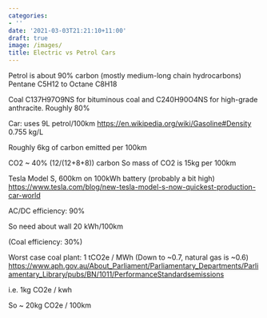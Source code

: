 ```yaml
---
categories:
- ''
date: '2021-03-03T21:21:10+11:00'
draft: true
image: /images/
title: Electric vs Petrol Cars
---
```


Petrol is about 90% carbon (mostly medium-long chain hydrocarbons)
Pentane C5H12 to Octane C8H18

Coal C137H97O9NS for bituminous coal and C240H90O4NS for high-grade anthracite. 
Roughly 80%

Car: uses 9L petrol/100km
https://en.wikipedia.org/wiki/Gasoline#Density
0.755 kg/L

Roughly 6kg of carbon emitted per 100km

CO2 ~ 40% (12/(12+8+8)) carbon
So mass of CO2 is 15kg per 100km


Tesla Model S, 600km on 100kWh battery (probably a bit high)
https://www.tesla.com/blog/new-tesla-model-s-now-quickest-production-car-world

AC/DC efficiency: 90%

So need about wall 20 kWh/100km

(Coal efficiency: 30%)

Worst case coal plant: 1 tCO2e / MWh
(Down to ~0.7, natural gas is ~0.6)
https://www.aph.gov.au/About_Parliament/Parliamentary_Departments/Parliamentary_Library/pubs/BN/1011/PerformanceStandardsemissions

i.e. 1kg CO2e / kwh

So ~ 20kg CO2e / 100km
